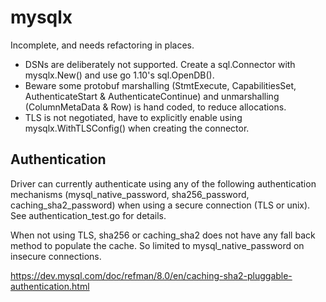 # mysqlx 

Incomplete, and needs refactoring in places.

* DSNs are deliberately not supported. Create a sql.Connector with mysqlx.New() and use go 1.10's sql.OpenDB().
* Beware some protobuf marshalling (StmtExecute, CapabilitiesSet, AuthenticateStart & AuthenticateContinue) and unmarshalling (ColumnMetaData & Row) is hand coded, to reduce allocations.
* TLS is not negotiated, have to explicitly enable using mysqlx.WithTLSConfig() when creating the connector.

## Authentication

Driver can currently authenticate using any of the following authentication mechanisms (mysql_native_password, sha256_password, caching_sha2_password) when using a secure connection (TLS or unix). See authentication_test.go for details.

When not using TLS, sha256 or caching_sha2 does not have any fall back method to populate the cache. So limited to mysql_native_password on insecure connections.

https://dev.mysql.com/doc/refman/8.0/en/caching-sha2-pluggable-authentication.html
